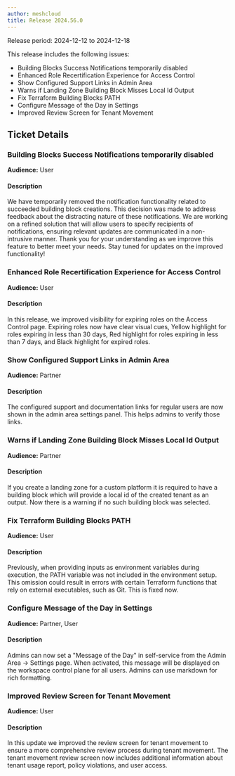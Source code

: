 ```yaml
---
author: meshcloud
title: Release 2024.56.0
---
```


Release period: 2024-12-12 to 2024-12-18

This release includes the following issues:
* Building Blocks Success Notifications temporarily disabled
* Enhanced Role Recertification Experience for Access Control
* Show Configured Support Links in Admin Area
* Warns if Landing Zone Building Block Misses Local Id Output
* Fix Terraform Building Blocks PATH
* Configure Message of the Day in Settings
* Improved Review Screen for Tenant Movement
<!--truncate-->

## Ticket Details
### Building Blocks Success Notifications temporarily disabled
**Audience:** User<br>

#### Description
We have temporarily removed the notification functionality related to succeeded building block creations. This decision was made to address feedback about the distracting nature of these notifications. We are working on a refined solution that will allow users to specify recipients of notifications, ensuring relevant updates are communicated in a non-intrusive manner. Thank you for your understanding as we improve this feature to better meet your needs. Stay tuned for updates on the improved functionality!

### Enhanced Role Recertification Experience for Access Control
**Audience:** User<br>

#### Description
In this release, we improved visibility for expiring roles on the Access Control page. Expiring roles now have clear visual cues, Yellow highlight 
for roles expiring in less than 30 days, Red highlight for roles expiring in less than 7 days, and Black highlight for expired roles.

### Show Configured Support Links in Admin Area
**Audience:** Partner<br>

#### Description
The configured support and documentation links for regular users are now
shown in the admin area settings panel. This helps admins to verify those
links.

### Warns if Landing Zone Building Block Misses Local Id Output
**Audience:** Partner<br>

#### Description
If you create a landing zone for a custom platform it is required to have a building block 
which will provide a local id of the created tenant as an output. Now there is a warning if
no such building block was selected.

### Fix Terraform Building Blocks PATH
**Audience:** User<br>

#### Description
Previously, when providing inputs as environment variables during execution, the PATH variable was not included in the environment setup. This omission could result in errors with certain Terraform functions that rely on external executables, such as Git. This is fixed now.

### Configure Message of the Day in Settings
**Audience:** Partner, User<br>

#### Description
Admins can now set a "Message of the Day" in self-service from the Admin Area -> Settings page.
When activated, this message will be displayed on the workspace control plane for all users. 
Admins can use markdown for rich formatting.

### Improved Review Screen for Tenant Movement
**Audience:** User<br>

#### Description
In this update we improved the review screen for tenant movement to ensure a more comprehensive review process during tenant movement. The tenant 
movement review screen now includes additional information about tenant usage report, policy violations, and user access.

